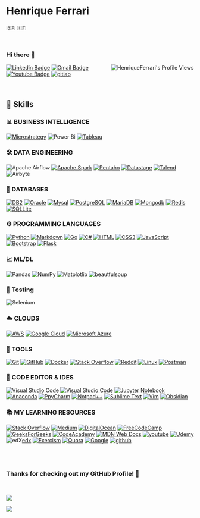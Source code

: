 <!--
**rickferrari/rickferrari** is a ✨ _special_ ✨ repository because its `README.md` (this file) appears on your GitHub profile.
Here are some ideas to get you started:
- 🔭 I’m currently working on ...
- 🌱 I’m currently learning ...
- 👯 I’m looking to collaborate on ...
- 🤔 I’m looking for help with ...
- 💬 Ask me about ...
- 📫 How to reach me: ...
- 😄 Pronouns: ...
- ⚡ Fun fact: ...
![Alt text](image.png)![Alt text](image-1.png)
-->
#  Henrique Ferrari
:brazil: :it:
<!-- ![Discord](https://aleen42.github.io/badges/src/ferrari.svg?style=for-the-badge&logo=x&align=right&logoColor=white) -->
<br>

### Hi there 👋
<img align="right" src="https://komarev.com/ghpvc/?username=rickferrari" alt="HenriqueFerrari's Profile Views" />    

[![Linkedin Badge](https://img.shields.io/badge/LinkedIn-RkFerrari-blue?style=flat-square&logo=Linkedin&logoColor=white&link=https://www.linkedin.com/in/rkferrari/)](https://www.linkedin.com/in/rkferrari/) 
[![Gmail Badge](https://img.shields.io/badge/-Gmail-c14438?style=flat-square&logo=Gmail&logoColor=white&link=mailto:haoaf1@gmail.com)](mailto:haoaf1@gmail.com)
[![Youtube Badge](https://img.shields.io/badge/-Youtube-FF0000?style=flat-square&labelColor=FF0000&logo=youtube&logoColor=white&link=https://www.youtube.com/@rkferrari)](https://www.youtube.com/@rkferrari)
[![gitlab](https://img.shields.io/badge/gitlab-henriqueferrari-blue?logo=gitlab)](https://gitlab.com/henriqueferrari)
<!-- 
![Discord](https://img.shields.io/badge/Discord-%235865F2.svg?style=for-the-badge&logo=discord&logoColor=white)
![Google Meet](https://img.shields.io/badge/Google%20Meet-00897B?style=for-the-badge&logo=google-meet&logoColor=white)
![LinkedIn](https://img.shields.io/badge/linkedin-%230077B5.svg?style=for-the-badge&logo=linkedin&logoColor=white)
![Slack](https://img.shields.io/badge/Slack-4A154B?style=for-the-badge&logo=slack&logoColor=white)
![Telegram](https://img.shields.io/badge/Telegram-2CA5E0?style=for-the-badge&logo=telegram&logoColor=white)
![Zoom](https://img.shields.io/badge/Zoom-2D8CFF?style=for-the-badge&logo=zoom&logoColor=white) 
-->

<br>

## 💼 Skills
<!-- flat-square ,  for-the-badge -->

### 📊 **BUSINESS INTELLIGENCE**
[![Microstrategy](https://img.shields.io/badge/Microstrategy-F80000?style=for-the-badge&logo=Microstrategy&logoColor=white "Microstrategy")][repo]
![Power Bi](https://img.shields.io/badge/power_bi-F2C811?style=for-the-badge&logo=powerbi&logoColor=black)
[![Tableau](https://img.shields.io/badge/Tableau-F80000?style=for-the-badge&logo=Tableau&logoColor=white "Tableau")][repo]

### 🛠️ **DATA ENGINEERING**
![Apache Airflow](https://img.shields.io/badge/Apache%20Airflow-017CEE?style=for-the-badge&logo=Apache%20Airflow&logoColor=white)
[![Apache Spark](https://img.shields.io/badge/Apache%20Spark-FDEE21?style=for-the-badge&logo=apachespark&logoColor=black "Apache Spark")][repo]
[![Pentaho](https://img.shields.io/badge/Pentaho-111666?style=for-the-badge&logo=Pentaho&logoColor=white "Pentaho")][repo]
[![Datastage](https://img.shields.io/badge/Datastage-111666?style=for-the-badge&logo=Datastage&logoColor=white "Datastage")][repo]
[![Talend](https://img.shields.io/badge/Talend-FF6D70?style=for-the-badge&logo=Talend&logoColor=white "Talend")][repo]
![Airbyte](https://img.shields.io/badge/Airbyte-017CEE?style=for-the-badge&logo=Airbyte&logoColor=white)

<!-- 
![Databricks](https://img.shields.io/badge/Databricks-FF3621?style=for-the-badge&logo=Databricks&logoColor=white)
![Kubernetes](https://img.shields.io/badge/kubernetes-%23326ce5.svg?style=for-the-badge&logo=kubernetes&logoColor=white)
![Apache Kafka](https://img.shields.io/badge/Apache%20Kafka-000?style=for-the-badge&logo=apachekafka)
![Apache Hadoop](https://img.shields.io/badge/Apache%20Hadoop-66CCFF?style=for-the-badge&logo=apachehadoop&logoColor=black)
![Apache Hive](https://img.shields.io/badge/Apache%20Hive-FDEE21?style=for-the-badge&logo=apachehive&logoColor=black)
 -->

### 📅 **DATABASES**
[![DB2](https://img.shields.io/badge/IBM-_DB2-4EA94B?style=for-the-badge&logo=ibm&logoColor=white "DB2")][repo]
[![Oracle](https://img.shields.io/badge/Oracle-F80000?style=for-the-badge&logo=oracle&logoColor=white "Oracle")][repo] 
[![Mysql](https://img.shields.io/badge/MySQL-00000F?style=for-the-badge&logo=mysql&logoColor=white "Mysql")][repo]
[![PostgreSQL](https://img.shields.io/badge/PostgreSQL-316192?style=for-the-badge&logo=postgresql&logoColor=white "PostgreSQL")][repo]
[![MariaDB](https://img.shields.io/badge/MariaDB-003545?style=for-the-badge&logo=mariadb&logoColor=white "MariaDB")][repo]
[![Mongodb](https://img.shields.io/badge/MongoDB-4EA94B?style=for-the-badge&logo=mongodb&logoColor=white "Mongodb")][repo]
[![Redis](https://img.shields.io/badge/redis-%23DD0031.svg?style=for-the-badge&logo=redis&logoColor=white "Redis")][repo]
[![SQLLite](https://img.shields.io/badge/SQLite-07405E?style=for-the-badge&logo=sqlite&logoColor=white "SQLLite")][repo]
<!-- 
![AmazonDynamoDB](https://img.shields.io/badge/Amazon%20DynamoDB-4053D6?style=for-the-badge&logo=Amazon%20DynamoDB&logoColor=white)
![ApacheCassandra](https://img.shields.io/badge/cassandra-%231287B1.svg?style=for-the-badge&logo=apache-cassandra&logoColor=white)
 -->

### ⚙ **PROGRAMMING LANGUAGES**
[![Python](https://img.shields.io/badge/python-3670A0?style=for-the-badge&logo=python&logoColor=ffdd54 "Python")][repo]
[![Markdown](https://img.shields.io/badge/Markdown-000000?style=for-the-badge&logo=markdown&logoColor=white "Markdown")][repo]
[![Go](https://img.shields.io/badge/Go-00ADD8?style=for-the-badge&logo=go&logoColor=white "Go")][repo]
[![C#](https://img.shields.io/badge/c%23-%23239120.svg?style=for-the-badge&logo=c-sharp&logoColor=white "C#")][repo]
[![HTML](https://img.shields.io/badge/HTML5-E34F26?style=for-the-badge&logo=html5&logoColor=white "HTML")][repo]
[![CSS3](https://img.shields.io/badge/CSS3-1572B6?style=for-the-badge&logo=css3&logoColor=white "CSS")][repo]
[![JavaScript](https://img.shields.io/badge/JavaScript-F7DF1E?style=for-the-badge&logo=javascript&logoColor=black "JavaScript")][repo]
[![Bootstrap](https://img.shields.io/badge/Bootstrap-563D7C?style=for-the-badge&logo=bootstrap&logoColor=white "Bootstrap")][repo]
[![Flask](https://img.shields.io/badge/Flask-000000?style=for-the-badge&logo=flask&logoColor=white "Flask")][repo]


### 📈 **ML/DL**
![Pandas](https://img.shields.io/badge/pandas-%23150458.svg?style=for-the-badge&logo=pandas&logoColor=white)
![NumPy](https://img.shields.io/badge/numpy-%23013243.svg?style=for-the-badge&logo=numpy&logoColor=white)
![Matplotlib](https://img.shields.io/badge/Matplotlib-%23ffffff.svg?style=for-the-badge&logo=Matplotlib&logoColor=black)
![beautfulsoup](https://img.shields.io/badge/-beautfulsoup-%43B02A?style=for-the-badge&logo=beautfulsoup&logoColor=white)

### 🧪 **Testing**
![Selenium](https://img.shields.io/badge/-selenium-%43B02A?style=for-the-badge&logo=selenium&logoColor=white)

### ☁️ **CLOUDS**
[![AWS](https://img.shields.io/badge/Amazon-_AWS-FF9900?style=for-the-badge&logo=amazon-aws&logoColor=white "AWS")][repo]
[![Google Cloud](https://img.shields.io/badge/Google-_Cloud-%234285F4.svg?style=for-the-badge&logo=google-cloud&logoColor=white "Google Cloud")][repo]
[![Microsoft Azure](https://img.shields.io/badge/Microsoft-_Azure-1572B6?style=for-the-badge&logo=microsoftazure&logoColor=white "Microsoft Azure")][repo]

### 🔨 **TOOLS**
[![Git](https://img.shields.io/badge/git-%23F05033.svg?style=for-the-badge&logo=git&logoColor=white "Git")][repo]
[![GitHub](https://img.shields.io/badge/github-%23121011.svg?style=for-the-badge&logo=github&logoColor=white "GitHub")][repo]
[![Docker](https://img.shields.io/badge/docker-%230db7ed.svg?style=for-the-badge&logo=docker&logoColor=white "Docker")][repo]
[![Stack Overflow](https://img.shields.io/badge/-Stackoverflow-FE7A16?style=for-the-badge&logo=stack-overflow&logoColor=white "Stack Overflow")][repo]
[![Reddit](https://img.shields.io/badge/Reddit-%23FF4500.svg?style=for-the-badge&logo=Reddit&logoColor=white "Reddit")][repo]
[![Linux](https://img.shields.io/badge/Linux-FCC624?style=for-the-badge&logo=linux&logoColor=black "Linux")][repo]
[![Postman](https://img.shields.io/badge/Postman-FF6C37?style=for-the-badge&logo=postman&logoColor=white "Postman")][repo]
<!-- https://img.shields.io/badge/Trello-0052CC?style=for-the-badge&logo=trello&logoColor=white -->

### 📝 **CODE EDITOR & IDES**
[![Visual Studio Code](https://img.shields.io/badge/VS%20Code-0078d7.svg?style=for-the-badge&logo=visual-studio-code&logoColor=white "Visual Studio Code")][repo]
[![Visual Studio Code](https://img.shields.io/badge/VS%20Code%20Insider-24bfa5.svg?style=for-the-badge&logo=visual-studio-code&logoColor=white "Visual Studio Code")][repo]
[![Jupyter Notebook](https://img.shields.io/badge/jupyter-%23FA0F00.svg?style=for-the-badge&logo=jupyter&logoColor=white)][repo]
[![Anaconda](https://img.shields.io/badge/Anaconda-%2344A833.svg?style=for-the-badge&logo=anaconda&logoColor=white "Anaconda")][repo]
[![PpyCharm](https://img.shields.io/badge/pycharm-143?style=for-the-badge&logo=pycharm&logoColor=black&color=black&labelColor=green "PpyCharm")][repo]
[![Notpad++](https://img.shields.io/badge/Notepad++-90E59A.svg?style=for-the-badge&logo=notepad%2b%2b&logoColor=black "Notpad++")][repo]
[![Sublime Text](https://img.shields.io/badge/sublime_text-%23575757.svg?style=for-the-badge&logo=sublime-text&logoColor=important "Sublime Text")][repo]
[![Vim](https://img.shields.io/badge/VIM-%2311AB00.svg?style=for-the-badge&logo=vim&logoColor=white)][repo]
[![Obsidian](https://img.shields.io/badge/Obsidian-%23483699.svg?style=for-the-badge&logo=obsidian&logoColor=white "Obsidian")][repo]

### 📚 **MY LEARNING RESOURCES**
[![Stack Overflow](https://img.shields.io/badge/-Stackoverflow-FE7A16?style=for-the-badge&logo=stack-overflow&logoColor=white)][sof]
[![Medium](https://img.shields.io/badge/Medium-12100E?style=for-the-badge&logo=medium&logoColor=white)][medium]
[![DigitalOcean](https://img.shields.io/badge/DO_Community-%230167ff.svg?style=for-the-badge&logo=digitalOcean&logoColor=white)][doc]
[![FreeCodeCamp](https://img.shields.io/badge/Freecodecamp-%23123.svg?&style=for-the-badge&logo=freecodecamp&logoColor=green)][fcc]
[![GeeksForGeeks](https://img.shields.io/badge/GeeksforGeeks-gray?style=for-the-badge&logo=geeksforgeeks&logoColor=35914c)][gog]
[![CodeAcademy](https://img.shields.io/badge/Codecademy-FFF0E5?style=for-the-badge&logo=codecademy&logoColor=303347 "CodeAcademy")][cda]
[![MDN Web Docs](https://img.shields.io/badge/MDN_Web_Docs-black?style=for-the-badge&logo=mdnwebdocs&logoColor=white)][mdn]
[![youtube](https://img.shields.io/badge/YouTube-FF0000?style=for-the-badge&logo=youtube&logoColor=white)][youtube]
[![Udemy](https://img.shields.io/badge/Udemy-A435F0?style=for-the-badge&logo=Udemy&logoColor=white)][udemy]
![edX](https://img.shields.io/badge/edX-%2302262B.svg?style=for-the-badge&logo=edX&logoColor=white)[edx]
[![Exercism](https://img.shields.io/badge/Exercism-009CAB?style=for-the-badge&logo=exercism&logoColor=white "Exercism")][excm]
[![Quora](https://img.shields.io/badge/Quora-%23B92B27.svg?style=for-the-badge&logo=Quora&logoColor=white)][quora]
[![Google](https://img.shields.io/badge/google-4285F4?style=for-the-badge&logo=google&logoColor=white)][google]
[![github](https://img.shields.io/badge/GitHub-100000?style=for-the-badge&logo=github&logoColor=white)][github]

[sof]: https://stackoverflow.com/
[medium]: https://medium.com/
[doc]: https://www.digitalocean.com/community
[fcc]: https://www.freecodecamp.org/
[gog]: https://www.geeksforgeeks.org/
[cda]:https://www.codecademy.com/
[mdn]: https://developer.mozilla.org/en-US/
[youtube]: https://www.youtube.com
[udemy]: https://www.udemy.com/
[edx]: https://www.edx.com/
[excm]: https://www.exercism.com/
[quora]: https://www.quora.com/
[google]: https://www.google.com
[github]: https://github.com/
[repo]: https://github.com/rickferrari?tab=repositories


<!-- 
### 🎛️ **Operating System**
![Windows](https://img.shields.io/badge/Windows-0078D6?style=for-the-badge&logo=windows&logoColor=white)
![Ubuntu](https://img.shields.io/badge/Ubuntu-E95420?style=for-the-badge&logo=ubuntu&logoColor=white)

### 🎮 **Time to relax**
![Raspberry Pi](https://img.shields.io/badge/-RaspberryPi-C51A4A?style=for-the-badge&logo=Raspberry-Pi)
![Netflix](https://img.shields.io/badge/Netflix-E50914?style=for-the-badge&logo=netflix&logoColor=white)
![Steam](https://img.shields.io/badge/steam-%23000000.svg?style=for-the-badge&logo=steam&logoColor=white)
![Ubisoft](https://img.shields.io/badge/Ubisoft-%23F5F5F5.svg?style=for-the-badge&logo=Ubisoft&logoColor=black)
![Xbox](https://img.shields.io/badge/xbox-%23107C10.svg?style=for-the-badge&logo=xbox&logoColor=white)
![Deezer](https://img.shields.io/badge/Deezer-FEAA2D?style=for-the-badge&logo=deezer&logoColor=white) 
-->

<br>
<br>

### **Thanks for checking out my GitHub Profile!** 🙏
<br>

![](https://ForTheBadge.com/images/badges/built-with-love.svg)

![](https://img.shields.io/github/followers/rickferrari?logo=github&style=for-the-badge&color=0891b2&labelColor=1c1917)

<!-- 

## 📊 GitHub Stats:
![](https://github-readme-stats.vercel.app/api?username=rickferrari&theme=blue-green&show_icons=true&locale=en)
![](https://github-readme-stats.vercel.app/api/top-langs/?username=rickferrari&theme=blue-green&show_icons=true&locale=en)

<p>&nbsp;<img align="center" src="https://github-readme-stats.vercel.app/api?username=rickferrari&show_icons=true&locale=en" alt="rickferrari" /></p>

<p><img align="center" src="https://github-readme-streak-stats.herokuapp.com/?user=rickferrari&" alt="rickferrari" /></p>

## 🏆 GitHub Trophies
<p align="left"> <a href="https://github.com/ryo-ma/github-profile-trophy"><img src="https://github-profile-trophy.vercel.app/?username=rickferrari" alt="rickferrari" /></a> </p>


 ### 💰 You can help me by Donating
<br/>
 
  [![BuyMeACoffee](https://img.buymeacoffee.com/button-api/?text=Buymeacoffee&emoji=&slug=rickferrari&button_colour=FFDD00&font_colour=000000&font_family=Comic&outline_colour=000000&coffee_colour=ffffff)](https://www.buymeacoffee.com/rickferrari)
 -->
